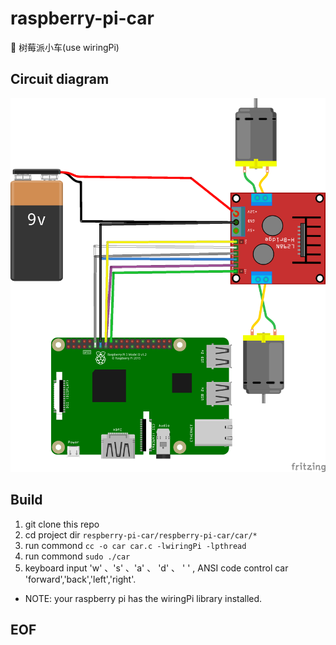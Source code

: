 # raspberry-pi-car
🚗 树莓派小车(use wiringPi)

## Circuit diagram

![circuit diagram](/RaspberryCar_bb.png)

## Build

1. git clone this repo
2. cd project dir  `respberry-pi-car/respberry-pi-car/car/*`
3. run commond  `cc -o car car.c -lwiringPi -lpthread`
4. run commond  `sudo ./car`
5. keyboard input 'w' 、's' 、'a' 、 'd' 、 ' ' , ANSI code control car 'forward','back','left','right'.

* NOTE: your raspberry pi has the wiringPi library installed.

## EOF
